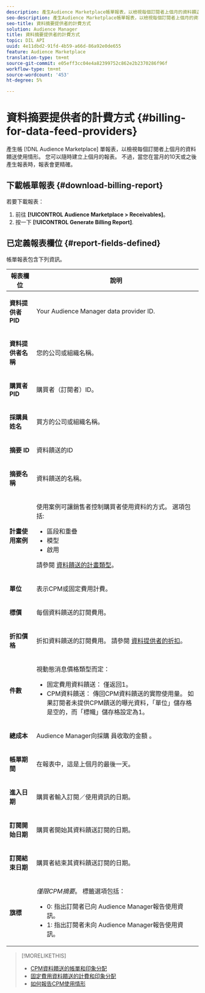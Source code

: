 ```yaml
---
description: 產生Audience Marketplace帳單報表，以檢視每個訂閱者上個月的資料饋送使用情形。 您可以隨時建立上個月的報表。 不過，當您在當月的10天或之後產生報表時，報表會更精確。
seo-description: 產生Audience Marketplace帳單報表，以檢視每個訂閱者上個月的資料饋送使用情形。 您可以隨時建立上個月的報表。 不過，當您在當月的10天或之後產生報表時，報表會更精確。
seo-title: 資料摘要提供者的計費方式
solution: Audience Manager
title: 資料摘要提供者的計費方式
topic: DIL API
uuid: 4e11dbd2-91fd-4b59-a66d-86a92e0de655
feature: Audience Marketplace
translation-type: tm+mt
source-git-commit: e05eff3cc04e4a82399752c862e2b2370286f96f
workflow-type: tm+mt
source-wordcount: '453'
ht-degree: 5%

---
```



# 資料摘要提供者的計費方式 {#billing-for-data-feed-providers}

產生帳 [!DNL Audience Marketplace] 單報表，以檢視每個訂閱者上個月的資料饋送使用情形。 您可以隨時建立上個月的報表。 不過，當您在當月的10天或之後產生報表時，報表會更精確。

## 下載帳單報表 {#download-billing-report}

若要下載報表：

1. 前往 **[!UICONTROL Audience Marketplace > Receivables]**。
1. 按一下 **[!UICONTROL Generate Billing Report]**.

## 已定義報表欄位 {#report-fields-defined}

帳單報表包含下列資訊。

<table id="table_B433D5059F6446068683E425B1D87520"> 
 <thead> 
  <tr> 
   <th colname="col1" class="entry"> 報表欄位 </th> 
   <th colname="col2" class="entry"> 說明 </th> 
  </tr> 
 </thead>
 <tbody> 
  <tr> 
   <td colname="col1"> <p><b><span class="uicontrol"> 資料提供者PID</span></b> </p> </td> 
   <td colname="col2"> <p>Your <span class="keyword"> Audience Manager</span> data provider ID. </p> </td> 
  </tr> 
  <tr> 
   <td colname="col1"> <p><b><span class="uicontrol"> 資料提供者名稱</span></b> </p> </td> 
   <td colname="col2"> <p>您的公司或組織名稱。 </p> </td> 
  </tr> 
  <tr> 
   <td colname="col1"> <p><b><span class="uicontrol"> 購買者PID</span></b> </p> </td> 
   <td colname="col2"> <p>購買者（訂閱者）ID。 </p> </td> 
  </tr> 
  <tr> 
   <td colname="col1"> <p><b><span class="uicontrol"> 採購員姓名</span></b> </p> </td> 
   <td colname="col2"> <p>買方的公司或組織名稱。 </p> </td> 
  </tr> 
  <tr> 
   <td colname="col1"> <p><b><span class="uicontrol"> 摘要 ID</span></b> </p> </td> 
   <td colname="col2"> <p>資料饋送的ID </p> </td> 
  </tr> 
  <tr> 
   <td colname="col1"> <p><b><span class="uicontrol"> 摘要名稱</span></b> </p> </td> 
   <td colname="col2"> <p>資料饋送的名稱。 </p> </td> 
  </tr> 
  <tr> 
   <td colname="col1"> <p><b><span class="uicontrol"> 計畫使用案例</span></b> </p> </td> 
   <td colname="col2"> <p>使用案例可讓銷售者控制購買者使用資料的方式。 選項包括: </p> 
    <ul id="ul_8230A93B5DCE4C10B025D3C761F72CEF"> 
     <li id="li_3400C6475F6D43D7AF54D9A0ED9C09E0">區段和重疊 </li> 
     <li id="li_65DFEF1EA6C341ACB5B72FF629F10AFC">模型 </li> 
     <li id="li_B84935B93ADE4D299732CE7E099DF7B3">啟用 </li> 
    </ul> <p>請參閱 <a href="../../../features/audience-marketplace/marketplace-data-providers/marketplace-create-manage-feeds.md#plan-types"> 資料饋送的計畫類型</a>。 </p> </td> 
  </tr> 
  <tr> 
   <td colname="col1"> <p><b><span class="uicontrol"> 單位</span></b> </p> </td> 
   <td colname="col2"> <p>表示CPM或固定費用計費。 </p> </td> 
  </tr> 
  <tr> 
   <td colname="col1"> <p><b><span class="uicontrol"> 標價</span></b> </p> </td> 
   <td colname="col2"> <p>每個資料饋送的訂閱費用。 </p> </td> 
  </tr> 
  <tr> 
   <td colname="col1"> <p><b><span class="uicontrol"> 折扣價格</span></b> </p> </td> 
   <td colname="col2"> <p>折扣資料饋送的訂閱費用。 請參閱 <a href="../../../features/audience-marketplace/marketplace-data-providers/marketplace-create-manage-feeds.md#discounts"> 資料提供者的折扣</a>。 </p> </td> 
  </tr> 
  <tr> 
   <td colname="col1"> <p><b><span class="uicontrol"> 件數</span></b> </p> </td> 
   <td colname="col2"> <p>視動態消息價格類型而定： </p> 
    <ul id="ul_01550B436EEE4FBC8C9945E08E3CE2C6"> 
     <li id="li_C589F6A751AB407E853AC6F726A47F14">固定費用資料饋送： 僅返回1。 </li> 
     <li id="li_F93F8AEB2D8C45BFA0305E7808AFF848">CPM資料饋送： 傳回CPM資料饋送的實際使用量。 如果訂閱者未提供CPM饋送的曝光資料，「單位」儲存格是空的，而「標幟」儲存格設定為1。 </li> 
    </ul> </td> 
  </tr> 
  <tr> 
   <td colname="col1"> <p><b><span class="uicontrol"> 總成本</span></b> </p> </td> 
   <td colname="col2"> <p>Audience Manager向採購 <span class="keyword"> 員收取的金額</span> 。 </p> </td> 
  </tr> 
  <tr> 
   <td colname="col1"> <p><b><span class="uicontrol"> 帳單期間</span></b> </p> </td> 
   <td colname="col2"> <p> 在報表中，這是上個月的最後一天。 </p> </td> 
  </tr> 
  <tr> 
   <td colname="col1"> <p><b><span class="uicontrol"> 進入日期</span></b> </p> </td> 
   <td colname="col2"> <p>購買者輸入訂閱／使用資訊的日期。 </p> </td> 
  </tr> 
  <tr> 
   <td colname="col1"> <p><b><span class="uicontrol"> 訂閱開始日期</span></b> </p> </td> 
   <td colname="col2"> <p>購買者開始其資料饋送訂閱的日期。 </p> </td> 
  </tr> 
  <tr> 
   <td colname="col1"> <p><b><span class="uicontrol"> 訂閱結束日期</span></b> </p> </td> 
   <td colname="col2"> <p>購買者結束其資料饋送訂閱的日期。 </p> </td> 
  </tr> 
  <tr> 
   <td colname="col1"> <p><b><span class="uicontrol"> 旗標</span></b> </p> </td> 
   <td colname="col2"> <p> <i>僅限CPM摘要</i>。 標籤選項包括： </p> 
    <ul id="ul_509BC73B754A43299F8D719AB0805ABD"> 
     <li id="li_AB35E33B68EC49A187495DF6B9D86563">0: 指出訂閱者已向 <span class="keyword"> Audience Manager報告使用資訊</span>。 </li> 
     <li id="li_2E4871B127A84EC586A9F3659F52D67E">1: 指出訂閱者未向 <span class="keyword"> Audience Manager報告使用資訊</span>。 </li> 
    </ul> </td> 
  </tr> 
 </tbody> 
</table>

>[!MORELIKETHIS]
>
>* [CPM資料饋送的帳單和印象分配](../../../features/audience-marketplace/marketplace-data-buyers/marketplace-buyer-billing.md#cost-attribution)
>* [固定費用資料饋送的計費和印象分配](../../../features/audience-marketplace/marketplace-data-buyers/marketplace-buyer-billing.md)
>* [如何報告CPM使用情形](../../../features/audience-marketplace/marketplace-data-buyers/marketplace-buyer-billing.md#report-cpm-usage)

